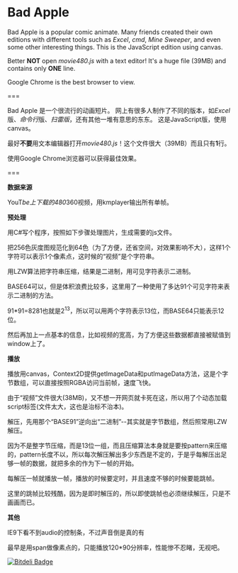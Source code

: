 Bad Apple
===

Bad Apple is a popular comic animate.
Many friends created their own editions with different tools such as *Excel*, *cmd*, *Mine Sweeper*, and even some other interesting things.
This is the JavaScript edition using canvas.

Better **NOT** open *movie480.js* with a text editor! It's a huge file (39MB) and contains only **ONE** line.

Google Chrome is the best browser to view.

===

Bad Apple 是一个很流行的动画短片。
网上有很多人制作了不同的版本，如*Excel*版、*命令行*版、*扫雷版*，还有其他一堆有意思的东东。
这是JavaScript版，使用canvas。

最好**不要**用文本编辑器打开*movie480.js*！这个文件很大（39MB）而且只有**1**行。

使用Google Chrome浏览器可以获得最佳效果。

===

**数据来源**

YouT*be上下载的480*360视频，用kmplayer输出所有单帧。

**预处理**

用C#写个程序，按照如下步骤处理图片，生成需要的js文件。

把256色灰度图规范化到64色（为了方便，还省空间，对效果影响不大），这样1个字符可以表示1个像素点，这时候的“视频”是个字符串。

用LZW算法把字符串压缩，结果是二进制，用可见字符表示二进制。

BASE64可以，但是体积浪费比较多，这里用了一种使用了多达91个可见字符来表示二进制的方法。

91*91=8281也就是2<sup>13</sup>，所以可以用两个字符表示13位，而BASE64只能表示12位。

然后再加上一点基本的信息，比如视频的宽高，为了方便这些数据都直接被赋值到window上了。

**播放**

播放用canvas，Context2D提供getImageData和putImageData方法，这是个字节数组，可以直接按照RGBA访问当前帧，速度飞快。

由于“视频”文件很大(38MB)，又不想一开网页就卡死在这，所以用了个动态加载script标签(文件太大，这也是治标不治本)。

解压，先用那个“BASE91”逆向出“二进制”--其实就是字节数组，然后照常用LZW解压。

因为不是整字节压缩，而是13位一组，而且压缩算法本身就是要按pattern来压缩的，pattern长度不以，所以每次解压解出多少东西是不定的，于是乎每解压出足够一帧的数据，就把多余的作为下一帧的开始。

每解压一帧就播放一帧，播放的时候要定时，并且速度不够的时候要能跳帧。

这里的跳帧比较残酷，因为是即时解压的，所以即使跳帧也必须继续解压，只是不画画而已。

**其他**

IE9下看不到audio的控制条，不过声音倒是真的有

最早是用span做像素点的，只能播放120*90分辨率，性能惨不忍睹，无视吧。

[![Bitdeli Badge](https://d2weczhvl823v0.cloudfront.net/LiuJi-Jim/bad-apple/trend.png)](https://bitdeli.com/free "Bitdeli Badge")

